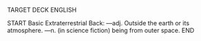 TARGET DECK
ENGLISH

START
Basic
Extraterrestrial
Back: —adj. Outside the earth or its atmosphere. —n. (in science fiction) being from outer space.
END
